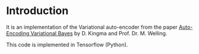 # Introduction
It is an implementation of the Variational auto-encoder from the paper [Auto-Encoding Variational Bayes](http://arxiv.org/abs/1312.6114) by D. Kingma and Prof. Dr. M. Welling.

This code is implemented in Tensorflow (Python).
